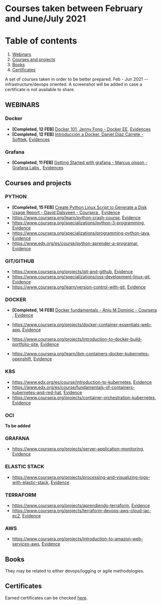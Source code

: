 # Courses taken between February and June/July 2021  

# Table of contents

1. [Webinars](#webinars)
2. [Courses and projects](#courses-and-projects)
3. [Books](#books)
4. [Certificates](#certificates)


A set of courses taken in order to be better prepared. Feb - Jun 2021 -- infrastructure/devops oriented. A screenshot will be added in case a certificate is not available to share.    

## WEBINARS  

### Docker   
* **[Completed, 12 FEB]** [Docker 101, Jenny Fong -  Docker EE](https://www.youtube.com/watch?v=V9IJj4MzZBc), [Evidences](https://web.tresorit.com/l/KDHeV#kqeb-eLLsZ_uL3JOmKV6yQ)   
* **[Completed, 12 FEB]** [Introducción a Docker, Daniel Díaz Carrete - Softtek](https://blog.softtek.com/es/webinar-introducci%C3%B3n-a-docker), [Evidences](./)

### Grafana   
* **[Completed, 11 FEB]** [Getting Started with grafana -  Marcus olsson -  Grafana Labs ](https://grafana.com/go/webinar/getting-started-with-grafana/), [Evidences](https://web.tresorit.com/l/WSxBI#_9JvgBNCtkXtIm62FlVHGQ)  




## Courses and projects


### PYTHON

* **[Completed, 15 FEB]** [Create Python Linux Script to Generate a Disk Usage Report - David Dalsveen - Coursera ](https://www.coursera.org/learn/python-linux-script-disk-usage-report/), [Evidence](https://web.tresorit.com/l/ucmKr#pRYDvEV77yeEanFDKq5RPw)  
* https://www.coursera.org/learn/python-crash-course, [Evidence](./screenshots/screen1.jpg)  
* https://www.coursera.org/specializations/python-3-programming, [Evidence](./screenshots/screen1.jpg)  
* https://www.coursera.org/specializations/programming-python-java, [Evidence](./screenshots/screen1.jpg)     
* https://www.edx.org/es/course/python-aprender-a-programar, [Evidence](./screenshots/screen1.jpg)   




### GIT/GITHUB

* https://www.coursera.org/projects/git-and-github, [Evidence](./screenshots/screen1.jpg)  
* https://www.coursera.org/specializations/oss-development-linux-git, [Evidence](./screenshots/screen1.jpg)  
* https://www.coursera.org/learn/version-control-with-git, [Evidence](./screenshots/screen1.jpg)    

### DOCKER

* **[Completed, 14 FEB]** [Docker fundamentals - Anju M Dominic - Coursera ](https://www.coursera.org/projects/docker-fundamentals), [Evidence](https://web.tresorit.com/l/NFkk5#c7Agtwr2rDof0-pU35yN7g)  

* https://www.coursera.org/projects/docker-container-essentials-web-app, [Evidence](./screenshots/screen1.jpg)  
* https://www.coursera.org/projects/introduction-to-docker-build-portfolio-site, [Evidence](./screenshots/screen1.jpg)  
* https://www.coursera.org/learn/ibm-containers-docker-kubernetes-openshift, [Evidence](./screenshots/screen1.jpg)  


### K8S

* https://www.edx.org/es/course/introduction-to-kubernetes, [Evidence](./screenshots/screen1.jpg)  
* https://www.edx.org/es/course/fundamentals-of-containers-kubernetes-and-red-hat, [Evidence](./screenshots/screen1.jpg)  
* https://www.coursera.org/projects/container-orchestration-kubernetes, [Evidence](./screenshots/screen1.jpg)    


### OCI
__To be added__  

### GRAFANA  

* https://www.coursera.org/projects/server-application-monitoring, [Evidence](./screenshots/screen1.jpg)   


### ELASTIC STACK  

* https://www.coursera.org/projects/processing-and-visualizing-logs-with-elastic-stack, [Evidence](./screenshots/screen1.jpg)   

### TERRAFORM  

* https://www.coursera.org/projects/aprendiendo-terraform, [Evidence](./screenshots/screen1.jpg)  
* https://www.coursera.org/projects/terraform-devops-aws-cloud-iac-ec2, [Evidence](./screenshots/screen1.jpg)    

### AWS    

* https://www.coursera.org/projects/introduction-to-amazon-web-services-aws, [Evidence](./screenshots/screen1.jpg)   

## Books

They may be related to either devops/logging or agile methodologies.  

## Certificates
Earned certificates can be checked [here](./certificates/certificates.md).
